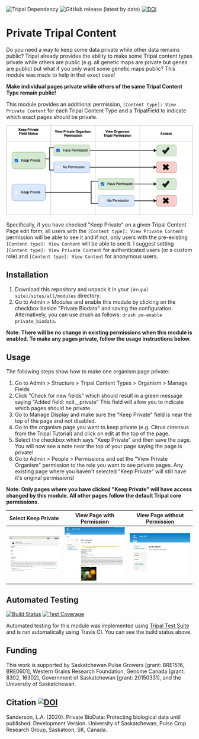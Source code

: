 ![Tripal Dependency](https://img.shields.io/badge/tripal-%3E=3.0-brightgreen)
![GitHub release (latest by date)](https://img.shields.io/github/v/release/tripal/private_biodata)
[![DOI](https://zenodo.org/badge/210686816.svg)](https://zenodo.org/badge/latestdoi/210686816)

# Private Tripal Content

Do you need a way to keep some data private while other data remains public? Tripal already provides the ability to make some Tripal content types private while others are public (e.g. all genetic maps are private but genes are public) but what if you only want some genetic maps public? This module was made to help in that exact case!

**Make individual pages private while others of the same Tripal Content Type remain public!**

This module provides an additional permission, `[Content type]: View Private Content` for each Tripal Content Type and a TripalField to indicate which exact pages should be private.

![FlowChart explaining Access Control](docs/images/PrivateBiodata-AccessControl.png)

Specifically, if you have checked "Keep Private" on a given Tripal Content Page edit form, all users with the `[Content type]: View Private Content` permission will be able to see it and if not, only users with the pre-existing `[Content type]: View Content` will be able to see it. I suggest setting `[Content type]: View Private Content` for authenticated users (or a custom role) and `[Content type]: View Content` for anonymous users.

## Installation

1. Download this repository and unpack it in your `[drupal site]/sites/all/modules` directory.
2. Go to Admin > Modules and enable this module by clicking on the checkbox beside "Private Biodata" and saving the configuration. Alternatively, you can use drush as follows: `drush pm-enable private_biodata`.

**Note: There will be no change in existing permissions when this module is enabled. To make any pages private, follow the usage instructions below.**

## Usage

The following steps show how to make one organism page private:

1. Go to Admin > Structure > Tripal Content Types > Organism > Manage Fields
2. Click "Check for new fields" which should result in a green message saying "Added field: ncit__private" This field will allow you to indicate which pages should be private.
3. Go to Manage Display and make sure the "Keep Private" field is near the top of the page and not disabled.
4. Go to the organism page you want to keep private (e.g. Citrus cinensus from the Tripal Tutorial) and click on edit at the top of the page.
5. Select the checkbox which says "Keep Private" and then save the page. You will now see a note near the top of your page saying the page is private!
6. Go to Admin > People > Permissions and set the "View Private Organism" permission to the role you want to see private pages. Any existing page where you haven't selected "Keep Private" will still have it's original permissions!

**Note: Only pages where you have clicked "Keep Private" will have access changed by this module. All other pages follow the default Tripal core permissions.**

Select Keep Private        |  View Page with Permission  | View Page without Permission
:-------------------------:|:---------------------------:|:-----------------------------:
![Field Widget](docs/images/ncit__private.widget.png) | ![Field Formatter with permission](docs/images/ncit__private.formatter.png) | ![Field Formatter without permission](docs/images/ncit__private.accessdenied.png)

## Automated Testing

[![Build Status](https://travis-ci.org/tripal/private_biodata.svg?branch=master)](https://travis-ci.org/tripal/private_biodata)
[![Test Coverage](https://api.codeclimate.com/v1/badges/863f047635eb2f712ab0/test_coverage)](https://codeclimate.com/github/tripal/private_biodata/test_coverage)

Automated testing for this module was implemented using [Tripal Test Suite]() and is run automatically using Travis CI. You can see the build status above.

## Funding

This work is supported by Saskatchewan Pulse Growers [grant: BRE1516, BRE0601], Western Grains Research Foundation, Genome Canada [grant: 8302, 16302], Government of Saskatchewan [grant: 20150331], and the University of Saskatchewan.

## Citation [![DOI](https://zenodo.org/badge/210686816.svg)](https://zenodo.org/badge/latestdoi/210686816)

Sanderson, L.A. (2020). Private BioData: Protecting biological data until published. Development Version. University of Saskatchewan, Pulse Crop Research Group, Saskatoon, SK, Canada.
